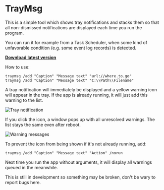# TrayMsg

This is a simple tool which shows tray notifications and stacks them so that all non-dismissed notifications are displayed each time you run the program.

You can run it for example from a Task Scheduler, when some kind of unfavorable condition (e.g. some event log records) is detected.

**[Download latest version](https://drive.google.com/folderview?id=0B6e6N2yLg25MRWVmaWlhUHVJdEk&usp=sharing)**

How to use:
~~~~
traymsg /add "Caption" "Message text" "url://where.to.go"
traymsg /add "Caption" "Message text" "C:\\Path\\Filename"
~~~~

A tray notification will immediately be displayed and a yellow warning icon will appear in the tray. If the app is already running, it will just add this warning to the list.

![Tray notification](https://bitbucket.org/himselfv/traymsg/wiki/images/screenshot-1.png)

If you click the icon, a window pops up with all unresolved warnings. The list stays the same even after reboot.

![Warning messages](https://bitbucket.org/himselfv/traymsg/wiki/images/screenshot-2.png)

To prevent the icon from being shown if it's not already running, add:
~~~~
traymsg /add "Caption" "Message text" "Action" /norun
~~~~

Next time you run the app without arguments, it will display all warnings queued in the meanwhile.

This is still in development so something may be broken, don't be wary to report bugs here.